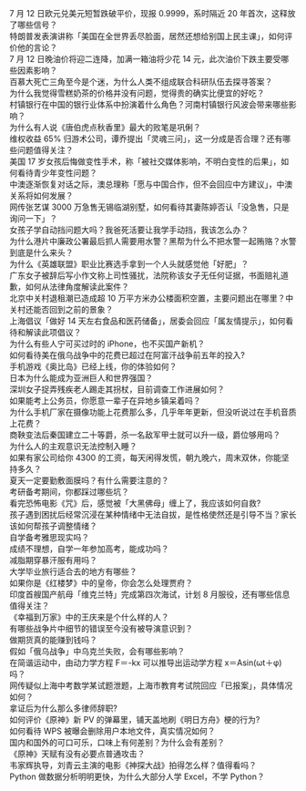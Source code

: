 7 月 12 日欧元兑美元短暂跌破平价，现报 0.9999，系时隔近 20 年首次，这释放了哪些信号？  
特朗普发表演讲称「美国在全世界丢尽脸面，居然还想给别国上民主课」，如何评价他的言论？  
7 月 12 日晚油价将迎二连降，加满一箱油将少花 14 元，此次油价下跌主要受哪些因素影响？  
百慕大死亡三角至今是个迷，为什么人类不组成联合科研队伍去探寻答案？  
为什么我觉得雪糕奶茶的价格并没有问题，觉得贵的确实比便宜的好吃？  
村镇银行在中国的银行业体系中扮演着什么角色？河南村镇银行风波会带来哪些影响？  
为什么有人说《唐伯虎点秋香里》最大的败笔是巩俐？  
维权收益 65% 归游术公司，谭乔提出「灵魂三问」，这一分成是否合理？还有哪些问题值得关注？  
美国 17 岁女孩后悔做变性手术，称「被社交媒体影响，不明白变性的后果」，如何看待青少年变性问题？  
中澳逐渐恢复对话之际，澳总理称「愿与中国合作，但不会回应中方建议」，中澳关系将如何发展？  
网传张艺谋 3000 万急售无锡临湖别墅，如何看待其妻陈婷否认「没急售，只是询问一下」？  
女孩子学自动挡问题大吗？我爸死活要让我学手动挡，我该怎么办？  
为什么港片中廉政公署最后抓人需要用水警？黑帮为什么不把水警一起贿赂？水警到底是什么来头？  
为什么《英雄联盟》职业比赛选手拿到一个人头就感觉他「好肥」？  
广东女子被辞后写小作文称上司性骚扰，法院称该女子无任何证据，书面赔礼道歉，如何从法律角度解读此案件？  
北京中关村退租潮已造成超 10 万平方米办公楼面积空置，主要问题出在哪里？中关村还能否回到之前的景象？  
上海倡议「做好 14 天左右食品和医药储备」，居委会回应「属友情提示」，如何看待和解读此项倡议？  
为什么有些人宁可买过时的 iPhone，也不买国产新机？  
如何看待美在俄乌战争中的花费已超过在阿富汗战争前五年的投入?  
手机游戏《奥比岛》已经上线，你的体验如何？  
日本为什么能成为亚洲巨人和世界强国？  
深圳女子捉弄残疾老人踢走其拐杖，目前调查工作进展如何？  
如果能考上公务员，你愿意一辈子在异地乡镇呆着吗？  
为什么手机厂家在摄像功能上花费那么多，几乎年年更新，但没听说过在手机音质上花费？  
商鞅变法后秦国建立二十等爵，杀一名敌军甲士就可以升一级，爵位够用吗？  
为什么人的主观意识无法控制入睡？  
如果有家公司给你 4300 的工资，每天闲得发慌，朝九晚六，周末双休，你能坚持多久？  
夏天一定要勤敷面膜吗？有什么需要注意的？  
考研备考期间，你都踩过哪些坑？  
看完恐怖电影《咒》后，感觉被「大黑佛母」缠上了，我应该如何自救?  
孩子遇到困扰后经常沉浸在某种情绪中无法自拔，是性格使然还是引导不当？家长该如何帮孩子调整情绪？  
自学备考雅思现实吗？  
成绩不理想，自学一年参加高考，能成功吗？  
减脂期穿暴汗服有用吗？  
大学毕业旅行适合去的地方有哪些？  
如果你是《红楼梦》中的皇帝，你会怎么处理贾府？  
印度首艘国产航母「维克兰特」完成第四次海试，计划 8 月服役，还有哪些信息值得关注？  
《幸福到万家》中的王庆来是个什么样的人？  
有哪些战争片中细节的错误至今没有被导演意识到？  
做期货真的能赚到钱吗？  
假如「俄乌战争」中乌克兰失败，会有哪些影响？  
在简谐运动中，由动力学方程 F＝-kx 可以推导出运动学方程 x＝Asin(ωt＋φ) 吗？  
网传疑似上海中考数学某试题泄题，上海市教育考试院回应「已报案」，具体情况如何？  
拿证后为什么那么多律师辞职?  
如何评价《原神》新 PV 的弹幕里，铺天盖地刷《明日方舟》梗的行为?  
如何看待 WPS 被曝会删除用户本地文件，真实情况如何？  
国内和国外的可口可乐，口味上有何差别？为什么会有差别？  
《原神》天赋有没有必要点普通攻击？  
韦家辉执导，刘青云主演的电影《神探大战》拍得怎么样？值得看吗？  
Python 做数据分析明明更快，为什么大部分人学 Excel，不学 Python？  
